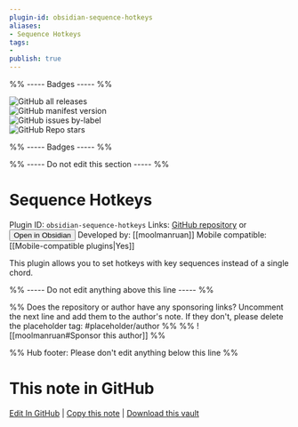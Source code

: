 ```yaml
---
plugin-id: obsidian-sequence-hotkeys
aliases:
- Sequence Hotkeys
tags: 
- 
publish: true
---
```


%% ----- Badges ----- %%

![GitHub all releases](https://img.shields.io/github/downloads/moolmanruan/obsidian-sequence-hotkeys/total?color=573E7A&logo=github&style=for-the-badge)   
![GitHub manifest version](https://img.shields.io/github/manifest-json/v/moolmanruan/obsidian-sequence-hotkeys?color=573E7A&logo=github&style=for-the-badge)   
![GitHub issues by-label](https://img.shields.io/github/issues/moolmanruan/obsidian-sequence-hotkeys/help%20wanted?color=573E7A&logo=github&style=for-the-badge)   
![GitHub Repo stars](https://img.shields.io/github/stars/moolmanruan/obsidian-sequence-hotkeys?color=573E7A&logo=github&style=for-the-badge)

%% ----- Badges ----- %%

%% ----- Do not edit this section ----- %%

# Sequence Hotkeys

Plugin ID: `obsidian-sequence-hotkeys`
Links: [GitHub repository](https://github.com/moolmanruan/obsidian-sequence-hotkeys) or [<button id=HH>Open in Obsidian</button>](obsidian://show-plugin?id=obsidian-sequence-hotkeys)
Developed by: [[moolmanruan]]
Mobile compatible: [[Mobile-compatible plugins|Yes]]

This plugin allows you to set hotkeys with key sequences instead of a single chord.

%% ----- Do not edit anything above this line ----- %% 

%% Does the repository or author have any sponsoring links? Uncomment the next line and add them to the author's note. If they don't, please delete the placeholder tag: #placeholder/author %%
%% ![[moolmanruan#Sponsor this author]] %%

%% Hub footer: Please don't edit anything below this line %%

# This note in GitHub

<span class="git-footer">[Edit In GitHub](https://github.dev/obsidian-community/obsidian-hub/blob/main/02%20-%20Community%20Expansions/02.05%20All%20Community%20Expansions/Plugins/obsidian-sequence-hotkeys.md "git-hub-edit-note") | [Copy this note](https://raw.githubusercontent.com/obsidian-community/obsidian-hub/main/02%20-%20Community%20Expansions/02.05%20All%20Community%20Expansions/Plugins/obsidian-sequence-hotkeys.md "git-hub-copy-note") | [Download this vault](https://github.com/obsidian-community/obsidian-hub/archive/refs/heads/main.zip "git-hub-download-vault") </span>
